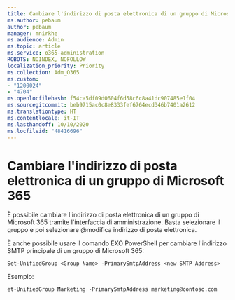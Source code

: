 ```yaml
---
title: Cambiare l'indirizzo di posta elettronica di un gruppo di Microsoft 365
ms.author: pebaum
author: pebaum
manager: mnirkhe
ms.audience: Admin
ms.topic: article
ms.service: o365-administration
ROBOTS: NOINDEX, NOFOLLOW
localization_priority: Priority
ms.collection: Adm_O365
ms.custom:
- "1200024"
- "4704"
ms.openlocfilehash: f54ca5df09d0604f6d58c6c8a41dc907485e1f04
ms.sourcegitcommit: beb9715ac0c8e8333fef6764ecd346b7401a2612
ms.translationtype: HT
ms.contentlocale: it-IT
ms.lasthandoff: 10/10/2020
ms.locfileid: "48416696"
---
```

# <a name="change-email-address-of-a-microsoft-365-group"></a>Cambiare l'indirizzo di posta elettronica di un gruppo di Microsoft 365

È possibile cambiare l'indirizzo di posta elettronica di un gruppo di Microsoft 365 tramite l'interfaccia di amministrazione. Basta selezionare il gruppo e poi selezionare @modifica indirizzo di posta elettronica.

È anche possibile usare il comando EXO PowerShell per cambiare l'indirizzo SMTP principale di un gruppo di Microsoft 365:

`Set-UnifiedGroup <Group Name> -PrimarySmtpAddress <new SMTP Address>`

Esempio:

`et-UnifiedGroup Marketing -PrimarySmtpAddress marketing@contoso.com`
